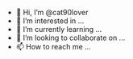 - 👋 Hi, I’m @cat90lover
- 👀 I’m interested in ...
- 🌱 I’m currently learning ...
- 💞️ I’m looking to collaborate on ...
- 📫 How to reach me ...

<!---
cat90lover/cat90lover is a ✨ special ✨ repository because its `README.md` (this file) appears on your GitHub profile.
You can click the Preview link to take a look at your changes.
--->
